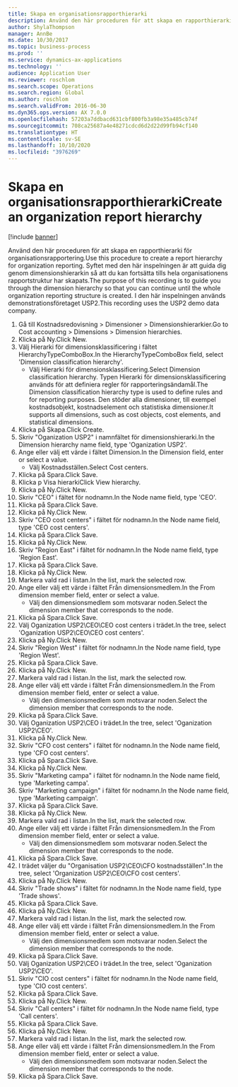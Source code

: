 ```yaml
---
title: Skapa en organisationsrapporthierarki
description: Använd den här proceduren för att skapa en rapporthierarki för organisationsrapportering.
author: ShylaThompson
manager: AnnBe
ms.date: 10/30/2017
ms.topic: business-process
ms.prod: ''
ms.service: dynamics-ax-applications
ms.technology: ''
audience: Application User
ms.reviewer: roschlom
ms.search.scope: Operations
ms.search.region: Global
ms.author: roschlom
ms.search.validFrom: 2016-06-30
ms.dyn365.ops.version: AX 7.0.0
ms.openlocfilehash: 57203a7ddbacd631cbf800fb3a98e35a485cb74f
ms.sourcegitcommit: 708ca25687a4e48271cdcd6d2d22d99fb94cf140
ms.translationtype: HT
ms.contentlocale: sv-SE
ms.lasthandoff: 10/10/2020
ms.locfileid: "3976269"
---
```

# <a name="create-an-organization-report-hierarchy"></a><span data-ttu-id="daada-103">Skapa en organisationsrapporthierarki</span><span class="sxs-lookup"><span data-stu-id="daada-103">Create an organization report hierarchy</span></span>

[!include [banner](../../includes/banner.md)]

<span data-ttu-id="daada-104">Använd den här proceduren för att skapa en rapporthierarki för organisationsrapportering.</span><span class="sxs-lookup"><span data-stu-id="daada-104">Use this procedure to create a report hierarchy for organization reporting.</span></span> <span data-ttu-id="daada-105">Syftet med den här inspelningen är att guida dig genom dimensionshierarkin så att du kan fortsätta tills hela organisationens rapportstruktur har skapats.</span><span class="sxs-lookup"><span data-stu-id="daada-105">The purpose of this recording is to guide you through the dimension hierarchy so that you can continue until the whole organization reporting structure is created.</span></span> <span data-ttu-id="daada-106">I den här inspelningen används demonstrationsföretaget USP2.</span><span class="sxs-lookup"><span data-stu-id="daada-106">This recording uses the USP2 demo data company.</span></span>

1. <span data-ttu-id="daada-107">Gå till Kostnadsredovisning > Dimensioner > Dimensionshierarkier.</span><span class="sxs-lookup"><span data-stu-id="daada-107">Go to Cost accounting > Dimensions > Dimension hierarchies.</span></span>
2. <span data-ttu-id="daada-108">Klicka på Ny.</span><span class="sxs-lookup"><span data-stu-id="daada-108">Click New.</span></span>
3. <span data-ttu-id="daada-109">Välj Hierarki för dimensionsklassificering i fältet HierarchyTypeComboBox.</span><span class="sxs-lookup"><span data-stu-id="daada-109">In the HierarchyTypeComboBox field, select 'Dimension classification hierarchy'.</span></span>
    * <span data-ttu-id="daada-110">Välj Hierarki för dimensionsklassificering.</span><span class="sxs-lookup"><span data-stu-id="daada-110">Select Dimension classification hierarchy.</span></span> <span data-ttu-id="daada-111">Typen Hierarki för dimensionsklassificering används för att definiera regler för rapporteringsändamål.</span><span class="sxs-lookup"><span data-stu-id="daada-111">The Dimension classification hierarchy type is used to define rules and for reporting purposes.</span></span> <span data-ttu-id="daada-112">Den stöder alla dimensioner, till exempel kostnadsobjekt, kostnadselement och statistiska dimensioner.</span><span class="sxs-lookup"><span data-stu-id="daada-112">It supports all dimensions, such as cost objects, cost elements, and statistical dimensions.</span></span>  
4. <span data-ttu-id="daada-113">Klicka på Skapa.</span><span class="sxs-lookup"><span data-stu-id="daada-113">Click Create.</span></span>
5. <span data-ttu-id="daada-114">Skriv "Oganization USP2" i namnfältet för dimensionshierarki.</span><span class="sxs-lookup"><span data-stu-id="daada-114">In the Dimension hierarchy name field, type 'Oganization USP2'.</span></span>
6. <span data-ttu-id="daada-115">Ange eller välj ett värde i fältet Dimension.</span><span class="sxs-lookup"><span data-stu-id="daada-115">In the Dimension field, enter or select a value.</span></span>
    * <span data-ttu-id="daada-116">Välj Kostnadsställen.</span><span class="sxs-lookup"><span data-stu-id="daada-116">Select Cost centers.</span></span>  
7. <span data-ttu-id="daada-117">Klicka på Spara.</span><span class="sxs-lookup"><span data-stu-id="daada-117">Click Save.</span></span>
8. <span data-ttu-id="daada-118">Klicka p Visa hierarki</span><span class="sxs-lookup"><span data-stu-id="daada-118">Click View hierarchy.</span></span>
9. <span data-ttu-id="daada-119">Klicka på Ny.</span><span class="sxs-lookup"><span data-stu-id="daada-119">Click New.</span></span>
10. <span data-ttu-id="daada-120">Skriv "CEO" i fältet för nodnamn.</span><span class="sxs-lookup"><span data-stu-id="daada-120">In the Node name field, type 'CEO'.</span></span>
11. <span data-ttu-id="daada-121">Klicka på Spara.</span><span class="sxs-lookup"><span data-stu-id="daada-121">Click Save.</span></span>
12. <span data-ttu-id="daada-122">Klicka på Ny.</span><span class="sxs-lookup"><span data-stu-id="daada-122">Click New.</span></span>
13. <span data-ttu-id="daada-123">Skriv "CEO cost centers" i fältet för nodnamn.</span><span class="sxs-lookup"><span data-stu-id="daada-123">In the Node name field, type 'CEO cost centers'.</span></span>
14. <span data-ttu-id="daada-124">Klicka på Spara.</span><span class="sxs-lookup"><span data-stu-id="daada-124">Click Save.</span></span>
15. <span data-ttu-id="daada-125">Klicka på Ny.</span><span class="sxs-lookup"><span data-stu-id="daada-125">Click New.</span></span>
16. <span data-ttu-id="daada-126">Skriv "Region East" i fältet för nodnamn.</span><span class="sxs-lookup"><span data-stu-id="daada-126">In the Node name field, type 'Region East'.</span></span>
17. <span data-ttu-id="daada-127">Klicka på Spara.</span><span class="sxs-lookup"><span data-stu-id="daada-127">Click Save.</span></span>
18. <span data-ttu-id="daada-128">Klicka på Ny.</span><span class="sxs-lookup"><span data-stu-id="daada-128">Click New.</span></span>
19. <span data-ttu-id="daada-129">Markera vald rad i listan.</span><span class="sxs-lookup"><span data-stu-id="daada-129">In the list, mark the selected row.</span></span>
20. <span data-ttu-id="daada-130">Ange eller välj ett värde i fältet Från dimensionsmedlem.</span><span class="sxs-lookup"><span data-stu-id="daada-130">In the From dimension member field, enter or select a value.</span></span>
    * <span data-ttu-id="daada-131">Välj den dimensionsmedlem som motsvarar noden.</span><span class="sxs-lookup"><span data-stu-id="daada-131">Select the dimension member that corresponds to the node.</span></span>  
21. <span data-ttu-id="daada-132">Klicka på Spara.</span><span class="sxs-lookup"><span data-stu-id="daada-132">Click Save.</span></span>
22. <span data-ttu-id="daada-133">Välj Oganization USP2\CEO\CEO cost centers i trädet.</span><span class="sxs-lookup"><span data-stu-id="daada-133">In the tree, select 'Oganization USP2\CEO\CEO cost centers'.</span></span>
23. <span data-ttu-id="daada-134">Klicka på Ny.</span><span class="sxs-lookup"><span data-stu-id="daada-134">Click New.</span></span>
24. <span data-ttu-id="daada-135">Skriv "Region West" i fältet för nodnamn.</span><span class="sxs-lookup"><span data-stu-id="daada-135">In the Node name field, type 'Region West'.</span></span>
25. <span data-ttu-id="daada-136">Klicka på Spara.</span><span class="sxs-lookup"><span data-stu-id="daada-136">Click Save.</span></span>
26. <span data-ttu-id="daada-137">Klicka på Ny.</span><span class="sxs-lookup"><span data-stu-id="daada-137">Click New.</span></span>
27. <span data-ttu-id="daada-138">Markera vald rad i listan.</span><span class="sxs-lookup"><span data-stu-id="daada-138">In the list, mark the selected row.</span></span>
28. <span data-ttu-id="daada-139">Ange eller välj ett värde i fältet Från dimensionsmedlem.</span><span class="sxs-lookup"><span data-stu-id="daada-139">In the From dimension member field, enter or select a value.</span></span>
    * <span data-ttu-id="daada-140">Välj den dimensionsmedlem som motsvarar noden.</span><span class="sxs-lookup"><span data-stu-id="daada-140">Select the dimension member that corresponds to the node.</span></span>  
29. <span data-ttu-id="daada-141">Klicka på Spara.</span><span class="sxs-lookup"><span data-stu-id="daada-141">Click Save.</span></span>
30. <span data-ttu-id="daada-142">Välj Oganization USP2\CEO i trädet.</span><span class="sxs-lookup"><span data-stu-id="daada-142">In the tree, select 'Oganization USP2\CEO'.</span></span>
31. <span data-ttu-id="daada-143">Klicka på Ny.</span><span class="sxs-lookup"><span data-stu-id="daada-143">Click New.</span></span>
32. <span data-ttu-id="daada-144">Skriv "CFO cost centers" i fältet för nodnamn.</span><span class="sxs-lookup"><span data-stu-id="daada-144">In the Node name field, type 'CFO cost centers'.</span></span>
33. <span data-ttu-id="daada-145">Klicka på Spara.</span><span class="sxs-lookup"><span data-stu-id="daada-145">Click Save.</span></span>
34. <span data-ttu-id="daada-146">Klicka på Ny.</span><span class="sxs-lookup"><span data-stu-id="daada-146">Click New.</span></span>
35. <span data-ttu-id="daada-147">Skriv "Marketing campa" i fältet för nodnamn.</span><span class="sxs-lookup"><span data-stu-id="daada-147">In the Node name field, type 'Marketing campa'.</span></span>
36. <span data-ttu-id="daada-148">Skriv "Marketing campaign" i fältet för nodnamn.</span><span class="sxs-lookup"><span data-stu-id="daada-148">In the Node name field, type 'Marketing campaign'.</span></span>
37. <span data-ttu-id="daada-149">Klicka på Spara.</span><span class="sxs-lookup"><span data-stu-id="daada-149">Click Save.</span></span>
38. <span data-ttu-id="daada-150">Klicka på Ny.</span><span class="sxs-lookup"><span data-stu-id="daada-150">Click New.</span></span>
39. <span data-ttu-id="daada-151">Markera vald rad i listan.</span><span class="sxs-lookup"><span data-stu-id="daada-151">In the list, mark the selected row.</span></span>
40. <span data-ttu-id="daada-152">Ange eller välj ett värde i fältet Från dimensionsmedlem.</span><span class="sxs-lookup"><span data-stu-id="daada-152">In the From dimension member field, enter or select a value.</span></span>
    * <span data-ttu-id="daada-153">Välj den dimensionsmedlem som motsvarar noden.</span><span class="sxs-lookup"><span data-stu-id="daada-153">Select the dimension member that corresponds to the node.</span></span>  
41. <span data-ttu-id="daada-154">Klicka på Spara.</span><span class="sxs-lookup"><span data-stu-id="daada-154">Click Save.</span></span>
42. <span data-ttu-id="daada-155">I trädet väljer du "Organisation USP2\CEO\CFO kostnadsställen".</span><span class="sxs-lookup"><span data-stu-id="daada-155">In the tree, select 'Organization USP2\CEO\CFO cost centers'.</span></span>
43. <span data-ttu-id="daada-156">Klicka på Ny.</span><span class="sxs-lookup"><span data-stu-id="daada-156">Click New.</span></span>
44. <span data-ttu-id="daada-157">Skriv "Trade shows" i fältet för nodnamn.</span><span class="sxs-lookup"><span data-stu-id="daada-157">In the Node name field, type 'Trade shows'.</span></span>
45. <span data-ttu-id="daada-158">Klicka på Spara.</span><span class="sxs-lookup"><span data-stu-id="daada-158">Click Save.</span></span>
46. <span data-ttu-id="daada-159">Klicka på Ny.</span><span class="sxs-lookup"><span data-stu-id="daada-159">Click New.</span></span>
47. <span data-ttu-id="daada-160">Markera vald rad i listan.</span><span class="sxs-lookup"><span data-stu-id="daada-160">In the list, mark the selected row.</span></span>
48. <span data-ttu-id="daada-161">Ange eller välj ett värde i fältet Från dimensionsmedlem.</span><span class="sxs-lookup"><span data-stu-id="daada-161">In the From dimension member field, enter or select a value.</span></span>
    * <span data-ttu-id="daada-162">Välj den dimensionsmedlem som motsvarar noden.</span><span class="sxs-lookup"><span data-stu-id="daada-162">Select the dimension member that corresponds to the node.</span></span>  
49. <span data-ttu-id="daada-163">Klicka på Spara.</span><span class="sxs-lookup"><span data-stu-id="daada-163">Click Save.</span></span>
50. <span data-ttu-id="daada-164">Välj Oganization USP2\CEO i trädet.</span><span class="sxs-lookup"><span data-stu-id="daada-164">In the tree, select 'Oganization USP2\CEO'.</span></span>
51. <span data-ttu-id="daada-165">Skriv "CIO cost centers" i fältet för nodnamn.</span><span class="sxs-lookup"><span data-stu-id="daada-165">In the Node name field, type 'CIO cost centers'.</span></span>
52. <span data-ttu-id="daada-166">Klicka på Spara.</span><span class="sxs-lookup"><span data-stu-id="daada-166">Click Save.</span></span>
53. <span data-ttu-id="daada-167">Klicka på Ny.</span><span class="sxs-lookup"><span data-stu-id="daada-167">Click New.</span></span>
54. <span data-ttu-id="daada-168">Skriv "Call centers" i fältet för nodnamn.</span><span class="sxs-lookup"><span data-stu-id="daada-168">In the Node name field, type 'Call centers'.</span></span>
55. <span data-ttu-id="daada-169">Klicka på Spara.</span><span class="sxs-lookup"><span data-stu-id="daada-169">Click Save.</span></span>
56. <span data-ttu-id="daada-170">Klicka på Ny.</span><span class="sxs-lookup"><span data-stu-id="daada-170">Click New.</span></span>
57. <span data-ttu-id="daada-171">Markera vald rad i listan.</span><span class="sxs-lookup"><span data-stu-id="daada-171">In the list, mark the selected row.</span></span>
58. <span data-ttu-id="daada-172">Ange eller välj ett värde i fältet Från dimensionsmedlem.</span><span class="sxs-lookup"><span data-stu-id="daada-172">In the From dimension member field, enter or select a value.</span></span>
    * <span data-ttu-id="daada-173">Välj den dimensionsmedlem som motsvarar noden.</span><span class="sxs-lookup"><span data-stu-id="daada-173">Select the dimension member that corresponds to the node.</span></span>  
59. <span data-ttu-id="daada-174">Klicka på Spara.</span><span class="sxs-lookup"><span data-stu-id="daada-174">Click Save.</span></span>

